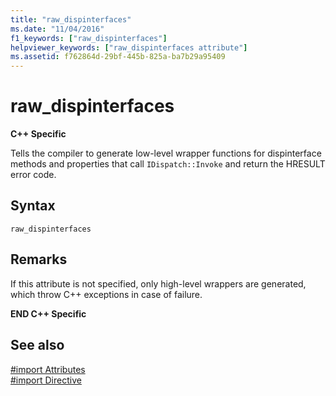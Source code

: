 ```yaml
---
title: "raw_dispinterfaces"
ms.date: "11/04/2016"
f1_keywords: ["raw_dispinterfaces"]
helpviewer_keywords: ["raw_dispinterfaces attribute"]
ms.assetid: f762864d-29bf-445b-825a-ba7b29a95409
---
```

# raw_dispinterfaces
**C++ Specific**

Tells the compiler to generate low-level wrapper functions for dispinterface methods and properties that call `IDispatch::Invoke` and return the HRESULT error code.

## Syntax

```
raw_dispinterfaces
```

## Remarks

If this attribute is not specified, only high-level wrappers are generated, which throw C++ exceptions in case of failure.

**END C++ Specific**

## See also

[#import Attributes](../preprocessor/hash-import-attributes-cpp.md)<br/>
[#import Directive](../preprocessor/hash-import-directive-cpp.md)
